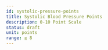 ```yaml
---
id: systolic-pressure-points
title: Systolic Blood Pressure Points
description: 0-10 Point Scale
status: draft
unit: points
range: ≥ 8
---
```

